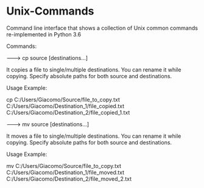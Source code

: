 # Unix-Commands

Command line interface that shows a collection of Unix common commands re-implemented in Python 3.6

Commands:


--->        cp  source [destinations...]

It copies a file to single/multiple destinations.
You can rename it while copying. Specify absolute paths for both source and destinations.

Usage Example:

cp  C:/Users/Giacomo/Source/file_to_copy.txt    C:/Users/Giacomo/Destination_1/file_copied.txt    C:/Users/Giacomo/Destination_2/file_copied_1.txt



--->        mv source [destinations...]

It moves a file to single/multiple destinations.
You can rename it while copying. Specify absolute paths for both source and destinations.

Usage Example:

mv  C:/Users/Giacomo/Source/file_to_copy.txt    C:/Users/Giacomo/Destination_1/file_moved.txt    C:/Users/Giacomo/Destination_2/file_moved_2.txt